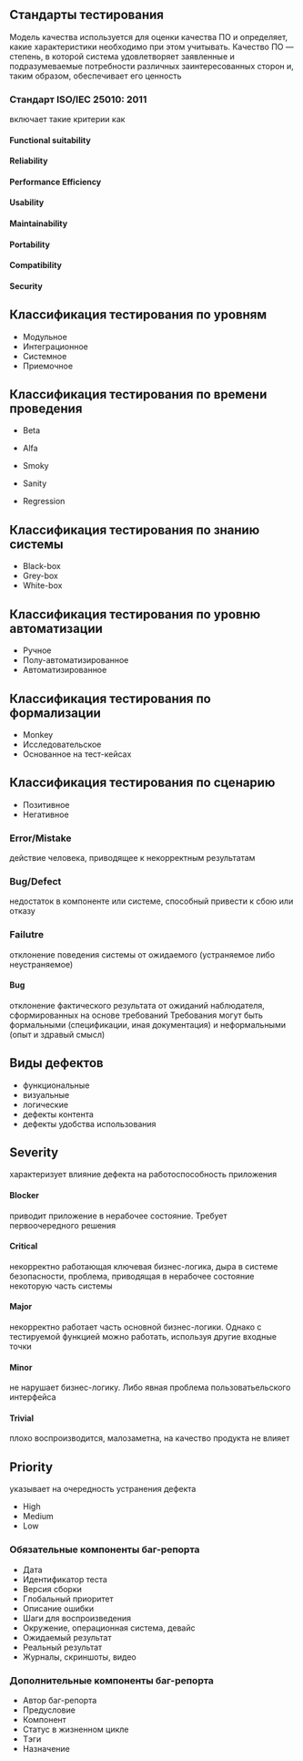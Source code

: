 ## Стандарты тестирования

Модель качества используется для оценки качества ПО и определяет, какие характеристики необходимо при этом учитывать.
Качество ПО — степень, в которой система удовлетворяет заявленные и подразумеваемые потребности различных заинтересованных сторон и, таким образом, обеспечивает его ценность

### Стандарт ISO/IEC 25010: 2011
включает такие критерии как
#### Functional suitability
#### Reliability
#### Performance Efficiency
#### Usability
#### Maintainability
#### Portability
#### Compatibility
#### Security

## Классификация тестирования по уровням

- Модульное
- Интеграционное
- Системное
- Приемочное

## Классификация тестирования по времени проведения

- Beta
- Alfa

- Smoky
- Sanity
- Regression

## Классификация тестирования по знанию системы

- Black-box
- Grey-box
- White-box

## Классификация тестирования по уровню автоматизации

- Ручное
- Полу-автоматизированное
- Автоматизированное

## Классификация тестирования по формализации

- Monkey
- Исследовательское
- Основанное на тест-кейсах

## Классификация тестирования по сценарию

- Позитивное
- Негативное

### Error/Mistake
действие человека, приводящее к некорректным результатам

### Bug/Defect
недостаток в компоненте или системе, способный привести к сбою или отказу

### Failutre
отклонение поведения системы от ожидаемого (устраняемое либо неустраняемое)

#### Bug
отклонение фактического результата от ожиданий наблюдателя, сформированных на основе требований
Требования могут быть формальными (спецификации, иная документация) и неформальными (опыт и здравый смысл)

## Виды дефектов

- функциональные
- визуальные
- логические
- дефекты контента
- дефекты удобства использования

## Severity
характеризует влияние дефекта на работоспособность приложения

#### Blocker
приводит приложение в нерабочее состояние. Требует первоочередного решения
#### Critical
некорректно работающая ключевая бизнес-логика, дыра в системе безопасности, проблема, приводящая в нерабочее состояние некоторую часть системы
#### Major
некорректно работает часть основной бизнес-логики. Однако с тестируемой функцией можно работать, используя другие входные точки
#### Minor
не нарушает бизнес-логику. Либо явная проблема пользоватьельского интерфейса
#### Trivial
плохо воспроизводится, малозаметна, на качество продукта не влияет

## Priority
указывает на очередность устранения дефекта

- High
- Medium
- Low

### Обязательные компоненты баг-репорта

- Дата
- Идентификатор теста
- Версия сборки
- Глобальный приоритет
- Описание ошибки
- Шаги для воспроизведения
- Окружение, операционная система, девайс
- Ожидаемый результат
- Реальный результат
- Журналы, скриншоты, видео

### Дополнительные компоненты баг-репорта

- Автор баг-репорта
- Предусловие
- Компонент
- Статус в жизненном цикле
- Tэги
- Назначение